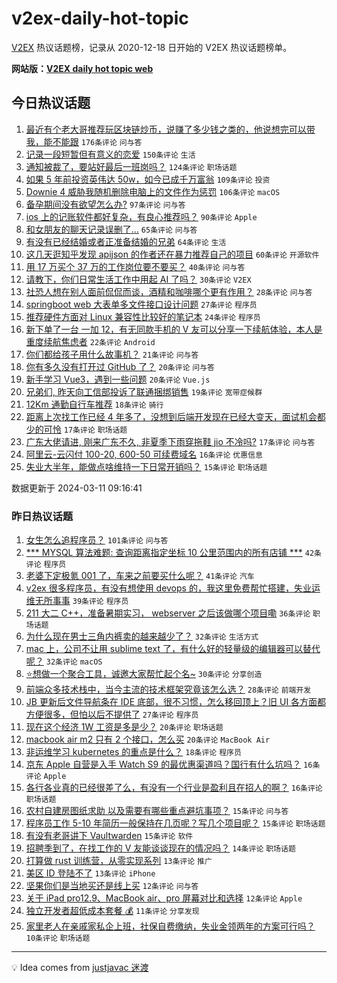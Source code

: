 # v2ex-daily-hot-topic

[V2EX](https://www.v2ex.com/) 热议话题榜，记录从 2020-12-18 日开始的 V2EX 热议话题榜单。

**网站版：[V2EX daily hot topic web](https://boojack.github.io/v2ex-daily-hot-topic-web/)**

## 今日热议话题

<!-- TODAY BEGIN -->

1. [最近有个老大哥推荐玩区块链炒币，说赚了多少钱之类的，他说想完可以带我，能不能跟](https://www.v2ex.com/t/1022388) `176条评论` `问与答`
1. [记录一段短暂但有意义的恋爱](https://www.v2ex.com/t/1022447) `150条评论` `生活`
1. [通知被裁了，要站好最后一班岗吗？](https://www.v2ex.com/t/1022407) `124条评论` `职场话题`
1. [如果 5 年前投资英伟达 50w，如今已成千万富翁](https://www.v2ex.com/t/1022463) `109条评论` `投资`
1. [Downie 4 威胁我随机删除电脑上的文件作为惩罚](https://www.v2ex.com/t/1022505) `106条评论` `macOS`
1. [备孕期间没有欲望怎么办?](https://www.v2ex.com/t/1022522) `97条评论` `问与答`
1. [ios 上的记账软件都好复杂，有良心推荐吗？](https://www.v2ex.com/t/1022462) `90条评论` `Apple`
1. [和女朋友的聊天记录误删了…](https://www.v2ex.com/t/1022446) `65条评论` `问与答`
1. [有没有已经结婚或者正准备结婚的兄弟](https://www.v2ex.com/t/1022455) `64条评论` `生活`
1. [这几天逛知乎发现 apijson 的作者还在暴力推荐自己的项目](https://www.v2ex.com/t/1022435) `60条评论` `开源软件`
1. [用 17 万买个 37 万的工作岗位要不要买？](https://www.v2ex.com/t/1022556) `40条评论` `问与答`
1. [请教下，你们日常生活工作中用起 AI 了吗？](https://www.v2ex.com/t/1022384) `30条评论` `V2EX`
1. [社恐人想在别人面前侃侃而谈，酒精和咖啡哪个更有作用？](https://www.v2ex.com/t/1022389) `28条评论` `问与答`
1. [springboot web 大表单多文件接口设计问题](https://www.v2ex.com/t/1022555) `27条评论` `程序员`
1. [推荐硬件方面对 Linux 兼容性比较好的笔记本](https://www.v2ex.com/t/1022488) `24条评论` `程序员`
1. [新下单了一台 一加 12，有无同款手机的 V 友可以分享一下续航体验，本人是重度续航焦虑者](https://www.v2ex.com/t/1022530) `22条评论` `Android`
1. [你们都给孩子用什么故事机？](https://www.v2ex.com/t/1022394) `21条评论` `问与答`
1. [你有多久没有打开过 GitHub 了？](https://www.v2ex.com/t/1022397) `20条评论` `问与答`
1. [新手学习 Vue3，遇到一些问题](https://www.v2ex.com/t/1022390) `20条评论` `Vue.js`
1. [兄弟们, 昨天向工信部投诉了联通捆绑销售](https://www.v2ex.com/t/1022473) `19条评论` `宽带症候群`
1. [12Km 通勤自行车推荐](https://www.v2ex.com/t/1022475) `18条评论` `骑行`
1. [距离上次找工作已经 4 年多了，没想到后端开发现在已经大变天，面试机会都少的可怜](https://www.v2ex.com/t/1022495) `17条评论` `职场话题`
1. [广东大佬请进, 刚来广东不久, 非夏季下雨穿拖鞋 jio 不冷吗?](https://www.v2ex.com/t/1022417) `17条评论` `问与答`
1. [阿里云-云闪付 100-20, 600-50 可续费域名](https://www.v2ex.com/t/1022578) `16条评论` `优惠信息`
1. [失业大半年，能做点啥维持一下日常开销吗？](https://www.v2ex.com/t/1022547) `15条评论` `职场话题`

数据更新于 2024-03-11 09:16:41

<!-- TODAY END -->

### 昨日热议话题

<!-- YESTERDAY BEGIN -->

1. [女生怎么追程序员？](https://www.v2ex.com/t/1022288) `101条评论` `问与答`
1. [*** MYSQL 算法难题: 查询距离指定坐标 10 公里范围内的所有店铺 ***](https://www.v2ex.com/t/1022313) `42条评论` `程序员`
1. [老婆下定极氪 001 了，车来之前要买什么呢？](https://www.v2ex.com/t/1022296) `41条评论` `汽车`
1. [v2ex 很多程序员，有没有想使用 devops 的，我这里免费帮忙搭建，失业运维无所事事](https://www.v2ex.com/t/1022274) `39条评论` `程序员`
1. [211 大二 C++，准备暑期实习， webserver 之后该做哪个项目嘞](https://www.v2ex.com/t/1022283) `36条评论` `职场话题`
1. [为什么现在男士三角内裤卖的越来越少了？](https://www.v2ex.com/t/1022258) `32条评论` `生活方式`
1. [mac 上，公司不让用 sublime text 了，有什么好的轻量级的编辑器可以替代呢？](https://www.v2ex.com/t/1022293) `32条评论` `macOS`
1. [⭐️想做一个聚合工具，诚邀大家帮忙起个名~](https://www.v2ex.com/t/1022309) `30条评论` `分享创造`
1. [前端众多技术栈中，当今主流的技术框架究竟该怎么选？](https://www.v2ex.com/t/1022253) `28条评论` `前端开发`
1. [JB 更新后文件导航条在 IDE 底部，很不习惯，怎么移回顶上？旧 UI 各方面都方便很多，但怕以后不提供了](https://www.v2ex.com/t/1022334) `27条评论` `程序员`
1. [现在这个经济 1W 工资是多是少？](https://www.v2ex.com/t/1022342) `20条评论` `职场话题`
1. [macbook air m2 只有 2 个接口，怎么买](https://www.v2ex.com/t/1022320) `20条评论` `MacBook Air`
1. [非运维学习 kubernetes 的重点是什么？](https://www.v2ex.com/t/1022305) `18条评论` `程序员`
1. [京东 Apple 自营是入手 Watch S9 的最优惠渠道吗？国行有什么坑吗？](https://www.v2ex.com/t/1022375) `16条评论` `Apple`
1. [各行各业真的已经很差了么，有没有一个行业是盈利且在招人的啊？](https://www.v2ex.com/t/1022353) `16条评论` `职场话题`
1. [农村自建房图纸求助 以及需要有哪些重点避坑事项？](https://www.v2ex.com/t/1022306) `15条评论` `问与答`
1. [程序员工作 5-10 年简历一般保持在几页呢？写几个项目呢？](https://www.v2ex.com/t/1022280) `15条评论` `职场话题`
1. [有没有老哥讲下 Vaultwarden](https://www.v2ex.com/t/1022250) `15条评论` `软件`
1. [招聘季到了，在找工作的 V 友能谈谈现在的情况吗？](https://www.v2ex.com/t/1022300) `14条评论` `职场话题`
1. [打算做 rust 训练营，从零实现系列](https://www.v2ex.com/t/1022234) `13条评论` `推广`
1. [美区 ID 登陆不了](https://www.v2ex.com/t/1022217) `13条评论` `iPhone`
1. [坚果你们是当地买还是线上买](https://www.v2ex.com/t/1022273) `12条评论` `问与答`
1. [关于 iPad pro12.9、MacBook air、pro 屏幕对比和选择](https://www.v2ex.com/t/1022265) `12条评论` `Apple`
1. [独立开发者超低成本套餐 💰](https://www.v2ex.com/t/1022290) `11条评论` `分享发现`
1. [家里老人在亲戚家私企上班，社保自费缴纳，失业金领两年的方案可行吗？](https://www.v2ex.com/t/1022327) `10条评论` `职场话题`

<!-- YESTERDAY END -->

---

💡 Idea comes from [justjavac 迷渡](https://github.com/justjavac/)
